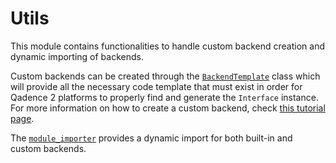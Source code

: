 # Utils

This module contains functionalities to handle custom backend creation and dynamic importing of backends.

Custom backends can be created through the [`BackendTemplate`](../api/utils/backend_template.md) class which will provide all the necessary code template that must exist in order for Qadence 2 platforms to properly find and generate the `Interface` instance. For more information on how to create a custom backend, check [this tutorial page](../tutorials/backend_creation.md).

The [`module_importer`](../api/utils/module_importer.md) provides a dynamic import for both built-in and custom backends.
